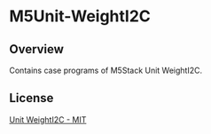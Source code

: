 # M5Unit-WeightI2C

## Overview

Contains case programs of M5Stack Unit WeightI2C.

## License

[Unit WeightI2C - MIT](LICENSE)

